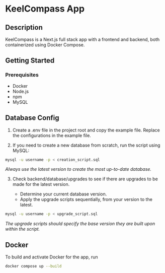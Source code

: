 # KeelCompass App

## Description

KeelCompass is a Next.js full stack app with a frontend and backend, both containerized using Docker Compose.

## Getting Started

### Prerequisites

- Docker
- Node.js
- npm
- MySQL

## Database Config

1. Create a .env file in the project root and copy the example file. Replace the configurations in the example file.

2. If you need to create a new database from scratch, run the script using MySQL:

```bash
mysql -u username -p < creation_script.sql
```

_Always use the latest version to create the most up-to-date database._

3. Check backend/database/upgrades to see if there are upgrades to be made for the latest version.

    - Determine your current database version.
    - Apply the upgrade scripts sequentially, from your version to the latest.

```sh
mysql -u username -p < upgrade_script.sql
```

_The upgrade scripts should specify the base version they are built upon within the script._

## Docker

To build and activate Docker for the app, run

```bash
docker compose up --build
```
